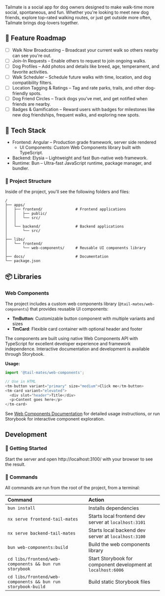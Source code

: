 Tailmate is a social app for dog owners designed to make walk-time more social, spontaneous, and fun. Whether you're looking to meet new dog friends, explore top-rated walking routes, or just get outside more often, Tailmate brings dog-lovers together.

## 🚧 Feature Roadmap

- [ ] Walk Now Broadcasting – Broadcast your current walk so others nearby can see you're out.
- [ ] Join-In Requests – Enable others to request to join ongoing walks.
- [ ] Dog Profiles – Add photos and details like breed, age, temperament, and favorite activities.
- [ ] Walk Scheduler – Schedule future walks with time, location, and dog compatibility filters.
- [ ] Location Tagging & Ratings – Tag and rate parks, trails, and other dog-friendly spots.
- [ ] Dog Friend Circles – Track dogs you’ve met, and get notified when friends are nearby.
- [ ] Badges & Gamification – Reward users with badges for milestones like new dog friendships, frequent walks, and exploring new spots.

## 🧱 Tech Stack

- Frontend: Angular – Production grade framework, server side rendered
  - UI Components: Custom Web Components library built with TypeScript.
- Backend: Elysia – Lightweight and fast Bun-native web framework.
- Runtime: Bun – Ultra-fast JavaScript runtime, package manager, and bundler.

### 🚀 Project Structure

Inside of the project, you'll see the following folders and files:

```text
/
├── apps/
│   ├── frontend/               # Frontend applications
│   │   ├── public/
│   │   └── src/
│   │
│   └── backend/                # Backend applications
│       └── src/
│
├── libs/
│   └── frontend/
│       └── web-components/     # Reusable UI components library
│
├── docs/                       # Documentation
└── package.json
```

## 📦 Libraries

### Web Components

The project includes a custom web components library (`@tail-mates/web-components`) that provides reusable UI components:

- **TmButton**: Customizable button component with multiple variants and sizes
- **TmCard**: Flexible card container with optional header and footer

The components are built using native Web Components API with TypeScript for excellent developer experience and framework independence. Interactive documentation and development is available through Storybook.

**Usage:**
```typescript
import '@tail-mates/web-components';

// Use in HTML
<tm-button variant="primary" size="medium">Click me</tm-button>
<tm-card variant="elevated">
  <div slot="header">Title</div>
  <p>Content goes here</p>
</tm-card>
```

See [Web Components Documentation](./docs/web-components.md) for detailed usage instructions, or run Storybook for interactive component exploration.

## Development

### 🐣 Getting Started

Start the server and open http://localhost:3100/ with your browser to see the result.


### 🧞 Commands

All commands are run from the root of the project, from a terminal:

| Command                   | Action                                           |
| :------------------------ | :----------------------------------------------- |
| `bun install`             | Installs dependencies                            |
| `nx serve frontend-tail-mates`             | Starts local frontend dev server at `localhost:3101`      |
| `nx serve backend-tail-mates`           | Starts local backend dev server at `localhost:3100` |
| `bun web-components:build`           | Build the web components library |
| `cd libs/frontend/web-components && bun run storybook` | Start Storybook for component development at `localhost:6006` |
| `cd libs/frontend/web-components && bun run storybook-build` | Build static Storybook files |
